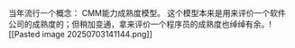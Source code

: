 当年流行一个概念： CMM能力成熟度模型。 这个模型本来是用来评价一个软件公司的成熟度的；但稍加变通，拿来评价一个程序员的成熟度也绰绰有余。![[Pasted image 20250703141144.png]]